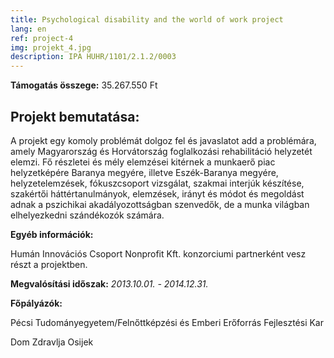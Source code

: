 ```yaml
---
title: Psychological disability and the world of work project
lang: en
ref: project-4
img: projekt_4.jpg
description: IPA HUHR/1101/2.1.2/0003
---
```


__Támogatás összege:__ 35.267.550 Ft

## Projekt bemutatása:

A projekt egy komoly problémát dolgoz fel és javaslatot add a problémára, amely Magyarország és Horvátország foglalkozási rehabilitáció helyzetét elemzi. Fő részletei és mély elemzései kitérnek a munkaerő piac helyzetképére Baranya megyére, illetve Eszék-Baranya megyére, helyzetelemzések, fókuszcsoport vizsgálat, szakmai interjúk készítése, szakértői háttértanulmányok, elemzések, irányt és módot és megoldást adnak a pszichikai akadályozottságban szenvedők, de a munka világban elhelyezkedni szándékozók számára.

__Egyéb információk:__

Humán Innovációs Csoport Nonprofit Kft. konzorciumi partnerként vesz részt a projektben.

__Megvalósítási időszak:__ _2013.10.01. - 2014.12.31._

__Főpályázók:__

Pécsi Tudományegyetem/Felnőttképzési és Emberi Erőforrás Fejlesztési Kar

Dom Zdravlja Osijek
